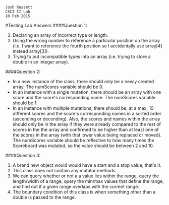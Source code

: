 ```
Josh Russett
CSCI II Lab
10 Feb 2015
```
#Testing Lab Answers
####Question 1:
1. Declaring an array of incorrect type or length.
2. Using the wrong number to reference a particular position on the array (i.e. I want to reference the fourth position so I accidentally use array[4] instead array[3]).
3. Trying to put incompatible types into an array (i.e. trying to store a double in an integer array).

####Question 2:
* In a new instance of the class, there should only be a newly created array. The numScores variable should be 0.
* In an instance with a single mutation, there should be an array with one score and the score's corresponding name. The numScores variable should be 1.
* In an instance with multiple mutations, there should be, at a max, 10 different scores and the score's corresponding names in a sorted order (ascending or decending). Also, the scores and names within the array should only be in the array if they were already compared to the rest of scores in the the array and confirmed to be  higher than at least one of the scores in the array (with that lower value being replaced or moved). The numScores variable should be reflective to how many times the Scoreboard was mutated, so the value should be between 2 and 10.


####Question 3:
1. A brand new object would would have a start and a stop value, that's it.
2. This class does not contain any mutator methods.
3. We can query whether or not a a value lies within the range, query the length/width of a range, query the min/max values that define the range, and find out if a given range overlaps with the current range.
4. The boundary condition of this class is when something other than a double is passed to the range.




